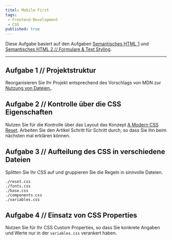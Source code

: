 ```yaml
---
titel: Mobile First
tags:
 - Frontend-Development
 - CSS
published: true
---
```


Diese Aufgabe basiert auf den Aufgaben [Semantisches HTML 1](/mi-bachelor-webdevelopment/assignments/fd_01_html-1/) und [Semantisches HTML 2 // Formulare & Text Styling](/mi-bachelor-webdevelopment/assignments/fd_01_html-2/).

---

## Aufgabe 1 // Projektstruktur
Reorganisieren Sie Ihr Projekt entsprechend des Vorschlags von MDN zur [Nutzung von Dateien.](https://developer.mozilla.org/de/docs/Learn/Getting_started_with_the_web/Dealing_with_files).

## Aufgabe 2 // Kontrolle über die CSS Eigenschaften
Nutzen Sie für die Kontrolle über das Layout das Konzept [A Modern CSS Reset](https://piccalil.li/blog/a-modern-css-reset). Arbeiten Sie den Artikel Schritt für Schritt durch, so dass Sie ihn beim nächsten mal erklären können.

## Aufgabe 3 // Aufteilung des CSS in verschiedene Dateien
Splitten Sie Ihr CSS auf und gruppieren Sie die Regeln in sinnvolle Dateien. 

```
./reset.css
./fonts.css
./base.css
./components.css
./variables.css
```

## Aufgabe 4 // Einsatz von CSS Properties
Nutzen Sie für Ihr CSS Custom Properties, so dass Sie konkrete Angaben und Werte nur in der `variables.css` verankert haben.
